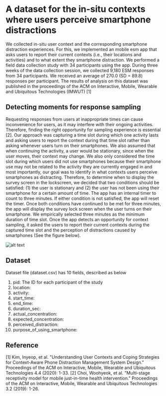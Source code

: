 # A dataset for the in-situ contexts where users perceive smartphone distractions

We collected in-situ user context and the corresponding smartphone distraction experiences. For this, we implemented an mobile esm app that asks users to report their current contexts (i.e., their locations and activities) and to what extent they smartphone distraction. We performed a field data collection study with 34 participants using the app. During three weeks of the data collection session, we collected 9,180 ESM responses from 34 participants. We received an average of 270.0 (SD = 89.8) responses per participant. The results of analysis on this dataset was published in the proceedings of the ACM on Interactive, Mobile, Wearable and Ubiquitous Technologies (IMWUT) [1]

## Detecting moments for response sampling

Requesting responses from users at inappropriate times can cause inconvenience for users, as it may interfere with their ongoing activities. Therefore, finding the right opportunity for sampling experience is essential [2]. Our approach was capturing a time slot during which one activity lasts and asking users to report the context during that time slot rather than asking whenever users turn on their smartphones. We also assumed that when continuing the activity, a user would be stationary, since when the user moves, their context may change. We also only considered the time slot during which users did not use smartphones because their smartphone use may not be related to the activity they are currently engaged in and most importantly, our goal was to identify in what contexts users perceive smartphones as distracting. Therefore, to determine when to display the survey screen in the lockscreen, we decided that two conditions should be satisfied: (1) the user is stationary and (2) the user has not been using their smartphone for a certain amount of time. The app has an internal timer to count to three minutes. If either condition is not satisfied, the app will reset the timer. Once both conditions have continued to be met for three minutes, the app will display the survey lock screen when the user turns on their smartphone. We empirically selected three minutes as the minimum duration of time slot. Once the app detects an opportunity for context sampling, it asked the users to report their current contexts during the captured time slot and the perception of distractions caused by smartphones (See the figure below).

![alt text](https://github.com/Kaist-ICLab/positive-computing-distracting-context/blob/1bc5f9937d0e1f9be6b0febb0531829f439b35b5/esm_app_screen.jpg?raw=true)

## Dataset

Dataset file (dataset.csv) has 10 fields, described as below
1. pid: The ID for each participant of the study
2. location: 
3. activity:
4. start_time:
5. end_time:
6. duration_sec:
7. actual_concentration:
8. expected_concentration:
9. perceived_distraction:
10. purpose_of_using_smartphone: 

## Reference
[1] Kim, Inyeop, et al. "Understanding User Contexts and Coping Strategies for Context-Aware Phone Distraction Management System Design." Proceedings of the ACM on Interactive, Mobile, Wearable and Ubiquitous Technologies 4.4 (2020): 1-33.
[2] Choi, Woohyeok, et al. "Multi-stage receptivity model for mobile just-in-time health intervention." Proceedings of the ACM on Interactive, Mobile, Wearable and Ubiquitous Technologies 3.2 (2019): 1-26.
